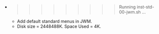 * >>>>>>>>> Running inst-std-00-jwm.sh ...
  * Add default standard menus in JWM.
  * Disk size = 2448488K. Space Used = 4K.
